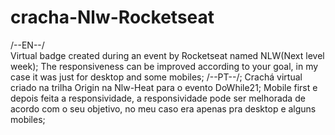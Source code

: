 # cracha-Nlw-Rocketseat
/--EN--/ <br>
Virtual badge created during an event by Rocketseat named NLW(Next level week);
The responsiveness can be improved according to your goal, in my case it was just for desktop and some mobiles;
/--PT--/;
Crachá virtual criado na trilha Origin na Nlw-Heat para o evento DoWhile21;
Mobile first e depois feita a responsividade, a responsividade pode ser melhorada de acordo com o seu objetivo, no meu caso era apenas pra desktop e alguns mobiles;

